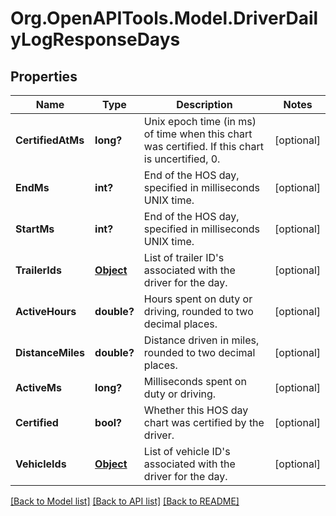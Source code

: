 # Org.OpenAPITools.Model.DriverDailyLogResponseDays
## Properties

Name | Type | Description | Notes
------------ | ------------- | ------------- | -------------
**CertifiedAtMs** | **long?** | Unix epoch time (in ms) of time when this chart was certified. If this chart is uncertified, 0. | [optional] 
**EndMs** | **int?** | End of the HOS day, specified in milliseconds UNIX time. | [optional] 
**StartMs** | **int?** | End of the HOS day, specified in milliseconds UNIX time. | [optional] 
**TrailerIds** | [**Object**](.md) | List of trailer ID&#39;s associated with the driver for the day. | [optional] 
**ActiveHours** | **double?** | Hours spent on duty or driving, rounded to two decimal places. | [optional] 
**DistanceMiles** | **double?** | Distance driven in miles, rounded to two decimal places. | [optional] 
**ActiveMs** | **long?** | Milliseconds spent on duty or driving. | [optional] 
**Certified** | **bool?** | Whether this HOS day chart was certified by the driver. | [optional] 
**VehicleIds** | [**Object**](.md) | List of vehicle ID&#39;s associated with the driver for the day. | [optional] 

[[Back to Model list]](../README.md#documentation-for-models) [[Back to API list]](../README.md#documentation-for-api-endpoints) [[Back to README]](../README.md)

